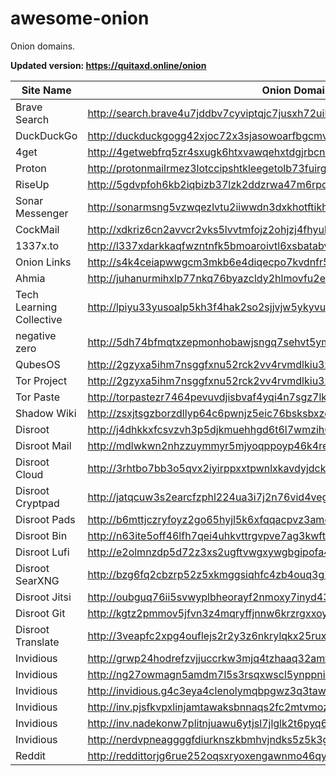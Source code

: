 # awesome-onion

Onion domains.

<strong>Updated version: https://quitaxd.online/onion</strong>

|Site Name|Onion Domain|
|-|-|
|Brave Search|http://search.brave4u7jddbv7cyviptqjc7jusxh72uik7zt6adtckl5f4nwy2v72qd.onion|
|DuckDuckGo|http://duckduckgogg42xjoc72x3sjasowoarfbgcmvfimaftt6twagswzczad.onion|
|4get|http://4getwebfrq5zr4sxugk6htxvawqehxtdgjrbcn2oslllcol2vepa23yd.onion|
|Proton|http://protonmailrmez3lotccipshtkleegetolb73fuirgj7r4o4vfu7ozyd.onion|
|RiseUp|http://5gdvpfoh6kb2iqbizb37lzk2ddzrwa47m6rpdueg2m656fovmbhoptqd.onion|
|Sonar Messenger|http://sonarmsng5vzwqezlvtu2iiwwdn3dxkhotftikhowpfjuzg7p3ca5eid.onion|
|CockMail|http://xdkriz6cn2avvcr2vks5lvvtmfojz2ohjzj4fhyuka55mvljeso2ztqd.onion|
|1337x.to|http://l337xdarkkaqfwzntnfk5bmoaroivtl6xsbatabvlb52umg6v3ch44yd.onion|
|Onion Links|http://s4k4ceiapwwgcm3mkb6e4diqecpo7kvdnfr5gg7sph7jjppqkvwwqtyd.onion|
|Ahmia|http://juhanurmihxlp77nkq76byazcldy2hlmovfu2epvl5ankdibsot4csyd.onion|
|Tech Learning Collective|http://lpiyu33yusoalp5kh3f4hak2so2sjjvjw5ykyvu2dulzosgvuffq6sad.onion|
|negative zero|http://5dh74bfmqtxzepmonhobawjsngq7sehvt5ymnxqjiqv477fx3qovjgyd.onion|
|QubesOS|http://2gzyxa5ihm7nsggfxnu52rck2vv4rvmdlkiu3zzui5du4xyclen53wid.onion|
|Tor Project|http://2gzyxa5ihm7nsggfxnu52rck2vv4rvmdlkiu3zzui5du4xyclen53wid.onion|
|Tor Paste|http://torpastezr7464pevuvdjisbvaf4yqi4n7sgz7lkwgqwxznwy5duj4ad.onion|
|Shadow Wiki|http://zsxjtsgzborzdllyp64c6pwnjz5eic76bsksbxzqefzogwcydnkjy3yd.onion|
|Disroot|http://j4dhkkxfcsvzvh3p5djkmuehhgd6t6l7wmzih6b4ss744hegwkiae7ad.onion|
|Disroot Mail|http://mdlwkwn2nhzzuymmyr5mjyoqppoyp46k4remaliu2zrmkayl5yfeh7ad.onion|
|Disroot Cloud|http://3rhtbo7bb3o5qvx2iyirppxxtpwnlxkavdyjdckmuzh2uohibignufqd.onion|
|Disroot Cryptpad|http://jatqcuw3s2earcfzphl224ua3i7j2n76vid4vegguiaaavr5z46q4aad.onion|
|Disroot Pads|http://b6mttjczryfoyz2go65hyjl5k6xfqqacpvz3ameurvraijxg5sv2z2id.onion|
|Disroot Bin|http://n63ite5off46lfh7qei4uhkvttrgvpve7ag3kwftlqkxo4o5mu7l4cqd.onion|
|Disroot Lufi|http://e2olmnzdp5d72z3xs2ugftvwgxywgbgipofa443zizolbgxoj5m46vyd.onion|
|Disroot SearXNG|http://bzg6fq2cbzrp52z5xkmggsiqhfc4zb4ouq3g7y6b2yfdnuud6yajpyqd.onion|
|Disroot Jitsi|http://oubguq76ii5svwyplbheorayf2nmoxy7inyd43a24adq24sy7jahjvyd.onion|
|Disroot Git|http://kgtz2pmmov5jfvn3z4mqryffjnnw6krzrgxxoyaqhqckjrr4pckyhsqd.onion|
|Disroot Translate|http://3veapfc2xpg4ouflejs2r2y3z6nkrylqkx25ruxtqpznxeyfycvhhrqd.onion|
|Invidious|http://grwp24hodrefzvjjuccrkw3mjq4tzhaaq32amf33dzpmuxe7ilepcmad.onion|
|Invidious|http://ng27owmagn5amdm7l5s3rsqxwscl5ynppnis5dqcasogkyxcfqn7psid.onion|
|Invidious|http://invidious.g4c3eya4clenolymqbpgwz3q3tawoxw56yhzk4vugqrl6dtu3ejvhjid.onion|
|Invidious|http://inv.pjsfkvpxlinjamtawaksbnnaqs2fc2mtvmozrzckxh7f3kis6yea25ad.onion|
|Invidious|http://inv.nadekonw7plitnjuawu6ytjsl7jlglk2t6pyq6eftptmiv3dvqndwvyd.onion|
|Invidious|http://nerdvpneaggggfdiurknszkbmhvjndks5z5k3g5yp4nhphflh3n3boad.onion|
|Reddit|http://reddittorjg6rue252oqsxryoxengawnmo46qy4kyii5wtqnwfj4ooad.onion|
